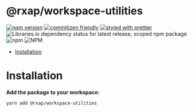# @rxap/workspace-utilities

[![npm version](https://img.shields.io/npm/v/@rxap/workspace-utilities?style=flat-square)](https://www.npmjs.com/package/@rxap/workspace-utilities)
[![commitizen friendly](https://img.shields.io/badge/commitizen-friendly-brightgreen.svg?style=flat-square)](https://commitizen.github.io/cz-cli/)
[![styled with prettier](https://img.shields.io/badge/styled_with-prettier-ff69b4.svg?style=flat-square)](https://github.com/prettier/prettier)
![Libraries.io dependency status for latest release, scoped npm package](https://img.shields.io/librariesio/release/npm/@rxap/workspace-utilities)
![npm](https://img.shields.io/npm/dm/@rxap/workspace-utilities)
![NPM](https://img.shields.io/npm/l/@rxap/workspace-utilities)

- [Installation](#installation)

# Installation

**Add the package to your workspace:**
```bash
yarn add @rxap/workspace-utilities
```
